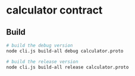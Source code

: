 # calculator contract

## Build
```sh
# build the debug version
node cli.js build-all debug calculator.proto 

# build the release version
node cli.js build-all release calculator.proto 
```
